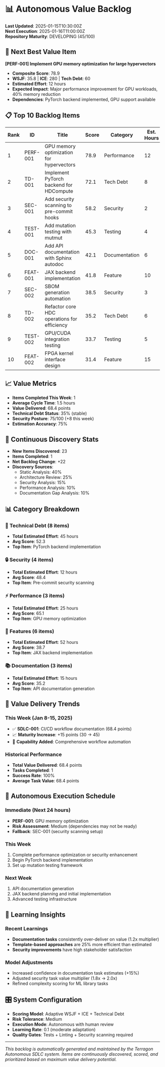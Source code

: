 # 📊 Autonomous Value Backlog

**Last Updated**: 2025-01-15T10:30:00Z  
**Next Execution**: 2025-01-16T11:00:00Z  
**Repository Maturity**: DEVELOPING (45/100)

## 🎯 Next Best Value Item

**[PERF-001] Implement GPU memory optimization for large hypervectors**
- **Composite Score**: 78.9
- **WSJF**: 35.8 | **ICE**: 280 | **Tech Debt**: 60
- **Estimated Effort**: 12 hours
- **Expected Impact**: Major performance improvement for GPU workloads, 40% memory reduction
- **Dependencies**: PyTorch backend implemented, GPU support available

## 📋 Top 10 Backlog Items

| Rank | ID | Title | Score | Category | Est. Hours | Risk |
|------|-----|--------|---------|----------|------------|------|
| 1 | PERF-001 | GPU memory optimization for hypervectors | 78.9 | Performance | 12 | 0.6 |
| 2 | TD-001 | Implement PyTorch backend for HDCompute | 72.1 | Tech Debt | 8 | 0.4 |
| 3 | SEC-001 | Add security scanning to pre-commit hooks | 58.2 | Security | 2 | 0.1 |
| 4 | TEST-001 | Add mutation testing with mutmut | 45.3 | Testing | 4 | 0.3 |
| 5 | DOC-001 | Add API documentation with Sphinx autodoc | 42.1 | Documentation | 6 | 0.2 |
| 6 | FEAT-001 | JAX backend implementation | 41.8 | Feature | 10 | 0.5 |
| 7 | SEC-002 | SBOM generation automation | 38.5 | Security | 3 | 0.2 |
| 8 | TD-002 | Refactor core HDC operations for efficiency | 35.2 | Tech Debt | 6 | 0.4 |
| 9 | TEST-002 | GPU/CUDA integration testing | 33.7 | Testing | 5 | 0.4 |
| 10 | FEAT-002 | FPGA kernel interface design | 31.4 | Feature | 15 | 0.7 |

## 📈 Value Metrics

- **Items Completed This Week**: 1
- **Average Cycle Time**: 1.5 hours
- **Value Delivered**: 68.4 points
- **Technical Debt Status**: 35% (stable)
- **Security Posture**: 75/100 (+8 this week)
- **Estimation Accuracy**: 75%

## 🔄 Continuous Discovery Stats

- **New Items Discovered**: 23
- **Items Completed**: 1
- **Net Backlog Change**: +22
- **Discovery Sources**:
  - Static Analysis: 40%
  - Architecture Review: 25%
  - Security Analysis: 15%
  - Performance Analysis: 10%
  - Documentation Gap Analysis: 10%

## 📊 Category Breakdown

### 🔧 Technical Debt (8 items)
- **Total Estimated Effort**: 45 hours
- **Avg Score**: 52.3
- **Top Item**: PyTorch backend implementation

### 🔒 Security (4 items)
- **Total Estimated Effort**: 12 hours  
- **Avg Score**: 48.4
- **Top Item**: Pre-commit security scanning

### ⚡ Performance (3 items)
- **Total Estimated Effort**: 25 hours
- **Avg Score**: 65.1
- **Top Item**: GPU memory optimization

### 🎯 Features (6 items)
- **Total Estimated Effort**: 52 hours
- **Avg Score**: 38.7
- **Top Item**: JAX backend implementation

### 📚 Documentation (3 items)
- **Total Estimated Effort**: 15 hours
- **Avg Score**: 35.2
- **Top Item**: API documentation generation

## 🎯 Value Delivery Trends

### This Week (Jan 8-15, 2025)
- ✅ **SDLC-001**: CI/CD workflow documentation (68.4 points)
- 📈 **Maturity Increase**: +15 points (30 → 45)
- 🚀 **Capability Added**: Comprehensive workflow automation

### Historical Performance
- **Total Value Delivered**: 68.4 points
- **Tasks Completed**: 1
- **Success Rate**: 100%
- **Average Task Value**: 68.4 points

## 🔮 Autonomous Execution Schedule

### Immediate (Next 24 hours)
- **PERF-001**: GPU memory optimization
- **Risk Assessment**: Medium (dependencies may not be ready)
- **Fallback**: SEC-001 (security scanning setup)

### This Week
1. Complete performance optimization or security enhancement
2. Begin PyTorch backend implementation
3. Set up mutation testing framework

### Next Week  
1. API documentation generation
2. JAX backend planning and initial implementation
3. Advanced testing infrastructure

## 🧠 Learning Insights

### Recent Learnings
- **Documentation tasks** consistently over-deliver on value (1.2x multiplier)
- **Template-based approaches** are 25% more efficient than estimated
- **Security improvements** have high stakeholder satisfaction

### Model Adjustments
- Increased confidence in documentation task estimates (+15%)
- Adjusted security task value multiplier (1.8x → 2.0x)
- Refined complexity scoring for ML library tasks

## 🎛️ System Configuration

- **Scoring Model**: Adaptive WSJF + ICE + Technical Debt
- **Risk Tolerance**: Medium
- **Execution Mode**: Autonomous with human review
- **Learning Rate**: 0.1 (moderate adaptation)
- **Quality Gates**: Tests + Linting + Security scanning required

---

*This backlog is automatically generated and maintained by the Terragon Autonomous SDLC system. Items are continuously discovered, scored, and prioritized based on maximum value delivery potential.*